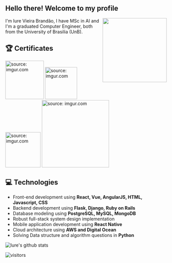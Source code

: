 <h2> Hello there! Welcome to my profile</h2>

<img align='right' src='https://user-images.githubusercontent.com/5713670/87202985-820dcb80-c2b6-11ea-9f56-7ec461c497c3.gif' width='200"'>

I'm Iure Vieira Brandão, I have MSc in AI and I'm a graduated Computer Engineer, both from the University of Brasilia (UnB). 

## :trophy: Certificates

<a href="https://imgur.com/8qdni8Q"><img src="https://i.imgur.com/8qdni8Q.png" title="source: imgur.com" width="120"/></a>
<a href="https://imgur.com/Qmx9R82"><img src="https://i.imgur.com/Qmx9R82.png" title="source: imgur.com" width="100"/></a>
<a href="https://imgur.com/p86H4as"><img src="https://i.imgur.com/p86H4as.png" title="source: imgur.com" width="110"/></a>
<a href="https://imgur.com/MNI6Pp0"><img src="https://i.imgur.com/MNI6Pp0.png" title="source: imgur.com" width="210"/></a>

## :computer: Technologies
- Front-end development using **React, Vue, AngularJS, HTML, Javascript, CSS**
- Backend development using **Flask, Django, Ruby on Rails**
- Database modeling using **PostgreSQL, MySQL, MongoDB**
- Robust full-stack system design implementation
- Mobile application development using **React Native**
- Cloud architecture using **AWS and Digital Ocean**
- Solving Data structure and algorithm questions in **Python**

![Iure's github stats](https://github-readme-stats.vercel.app/api?username=iurebrandao&hide=["issues"]&show_icons=true)

![visitors](https://visitor-badge.glitch.me/badge?page_id=iurebrandao)
